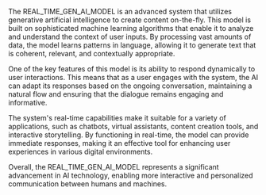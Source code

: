 The REAL_TIME_GEN_AI_MODEL is an advanced system that utilizes generative artificial intelligence to create content on-the-fly. This model is built on sophisticated machine learning algorithms that enable it to analyze and understand the context of user inputs. By processing vast amounts of data, the model learns patterns in language, allowing it to generate text that is coherent, relevant, and contextually appropriate.

One of the key features of this model is its ability to respond dynamically to user interactions. This means that as a user engages with the system, the AI can adapt its responses based on the ongoing conversation, maintaining a natural flow and ensuring that the dialogue remains engaging and informative.

The system's real-time capabilities make it suitable for a variety of applications, such as chatbots, virtual assistants, content creation tools, and interactive storytelling. By functioning in real-time, the model can provide immediate responses, making it an effective tool for enhancing user experiences in various digital environments.

Overall, the REAL_TIME_GEN_AI_MODEL represents a significant advancement in AI technology, enabling more interactive and personalized communication between humans and machines.
